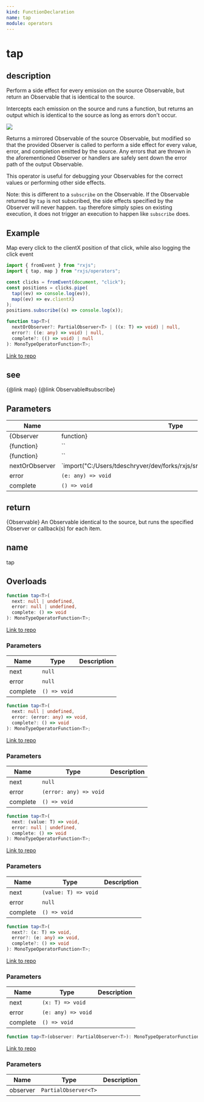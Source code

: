 ```yaml
---
kind: FunctionDeclaration
name: tap
module: operators
---
```


# tap

## description

Perform a side effect for every emission on the source Observable, but return
an Observable that is identical to the source.

<span class="informal">Intercepts each emission on the source and runs a
function, but returns an output which is identical to the source as long as errors don't occur.</span>

![](tap.png)

Returns a mirrored Observable of the source Observable, but modified so that
the provided Observer is called to perform a side effect for every value,
error, and completion emitted by the source. Any errors that are thrown in
the aforementioned Observer or handlers are safely sent down the error path
of the output Observable.

This operator is useful for debugging your Observables for the correct values
or performing other side effects.

Note: this is different to a `subscribe` on the Observable. If the Observable
returned by `tap` is not subscribed, the side effects specified by the
Observer will never happen. `tap` therefore simply spies on existing
execution, it does not trigger an execution to happen like `subscribe` does.

## Example

Map every click to the clientX position of that click, while also logging the click event

```ts
import { fromEvent } from "rxjs";
import { tap, map } from "rxjs/operators";

const clicks = fromEvent(document, "click");
const positions = clicks.pipe(
  tap((ev) => console.log(ev)),
  map((ev) => ev.clientX)
);
positions.subscribe((x) => console.log(x));
```

```ts
function tap<T>(
  nextOrObserver?: PartialObserver<T> | ((x: T) => void) | null,
  error?: ((e: any) => void) | null,
  complete?: (() => void) | null
): MonoTypeOperatorFunction<T>;
```

[Link to repo](https://github.com/ReactiveX/rxjs/blob/master/src/internal/operators/tap.ts#L68-L74)

## see

{@link map}
{@link Observable#subscribe}

## Parameters

| Name           | Type                                                                              | Description                                                                       |
| -------------- | --------------------------------------------------------------------------------- | --------------------------------------------------------------------------------- |
| {Observer      | function}                                                                         | ``                                                                                | [nextOrObserver] A normal Observer object or a |
| {function}     | ``                                                                                | [error] Callback for errors in the source.                                        |
| {function}     | ``                                                                                | [complete] Callback for the completion of the source.                             |
| nextOrObserver | `import("C:/Users/tdeschryver/dev/forks/rxjs/src/internal/types").NextObserver<T> | import("C:/Users/tdeschryver/dev/forks/rxjs/src/internal/types").ErrorObserver<T> | import("C:/Users/tdeschryver/dev/forks/rxjs/src/internal/types").CompletionObserver<T> | ((x: T) => void)` |  |
| error          | `(e: any) => void`                                                                |                                                                                   |
| complete       | `() => void`                                                                      |                                                                                   |

## return

{Observable} An Observable identical to the source, but runs the
specified Observer or callback(s) for each item.

## name

tap

## Overloads

```ts
function tap<T>(
  next: null | undefined,
  error: null | undefined,
  complete: () => void
): MonoTypeOperatorFunction<T>;
```

[Link to repo](https://github.com/ReactiveX/rxjs/blob/master/src/internal/operators/tap.ts#L11-L11)

### Parameters

| Name     | Type         | Description |
| -------- | ------------ | ----------- |
| next     | `null`       |             |
| error    | `null`       |             |
| complete | `() => void` |             |

```ts
function tap<T>(
  next: null | undefined,
  error: (error: any) => void,
  complete?: () => void
): MonoTypeOperatorFunction<T>;
```

[Link to repo](https://github.com/ReactiveX/rxjs/blob/master/src/internal/operators/tap.ts#L13-L13)

### Parameters

| Name     | Type                   | Description |
| -------- | ---------------------- | ----------- |
| next     | `null`                 |             |
| error    | `(error: any) => void` |             |
| complete | `() => void`           |             |

```ts
function tap<T>(
  next: (value: T) => void,
  error: null | undefined,
  complete: () => void
): MonoTypeOperatorFunction<T>;
```

[Link to repo](https://github.com/ReactiveX/rxjs/blob/master/src/internal/operators/tap.ts#L15-L15)

### Parameters

| Name     | Type                 | Description |
| -------- | -------------------- | ----------- |
| next     | `(value: T) => void` |             |
| error    | `null`               |             |
| complete | `() => void`         |             |

```ts
function tap<T>(
  next?: (x: T) => void,
  error?: (e: any) => void,
  complete?: () => void
): MonoTypeOperatorFunction<T>;
```

[Link to repo](https://github.com/ReactiveX/rxjs/blob/master/src/internal/operators/tap.ts#L16-L16)

### Parameters

| Name     | Type               | Description |
| -------- | ------------------ | ----------- |
| next     | `(x: T) => void`   |             |
| error    | `(e: any) => void` |             |
| complete | `() => void`       |             |

```ts
function tap<T>(observer: PartialObserver<T>): MonoTypeOperatorFunction<T>;
```

[Link to repo](https://github.com/ReactiveX/rxjs/blob/master/src/internal/operators/tap.ts#L17-L17)

### Parameters

| Name     | Type                 | Description |
| -------- | -------------------- | ----------- |
| observer | `PartialObserver<T>` |             |
